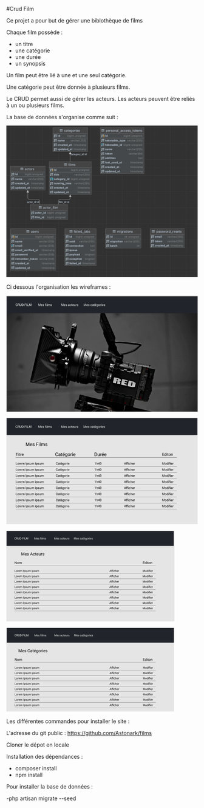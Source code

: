 #Crud Film

Ce projet a pour but de gérer une biblothèque de films

Chaque film possède : 

- un titre
- une catégorie
- une durée
- un synopsis

Un film peut être lié à une et une seul catégorie.

Une catégorie peut être donnée à plusieurs films.

Le CRUD permet aussi de gérer les acteurs. Les acteurs peuvent être reliés à un ou plusieurs films.

La base de données s'organise comme suit : 

![img_1.png](img_1.png)

Ci dessous l'organisation les wireframes : 

![img_3.png](img_3.png)

![img_4.png](img_4.png)

![img_5.png](img_5.png)

![img_6.png](img_6.png)


Les différentes commandes pour installer le site :

L'adresse du git public : https://github.com/Astonark/films

Cloner le dépot en locale 

Installation des dépendances : 

- composer install
- npm install

Pour installer la base de données : 

-php artisan migrate --seed
